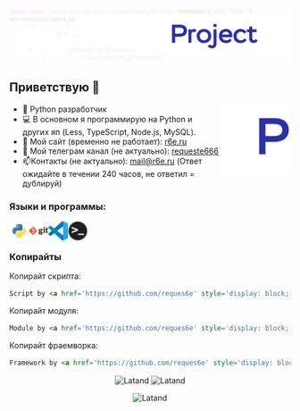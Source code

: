 <img src='assets\Banner1.png'>

## Приветствую 👋
    
<img width="25%" align="right" alt="Gauthier" src="assets\213123212312321.png" />

- 📖 Python разработчик
- 💻 В основном я программирую на Python и других яп (Less, TypeScript, Node.js, MySQL).
- 🔗 Мой сайт (временно не работает): [r6e.ru](https://r6e.ru/)
- 🔗 Мой телеграм канал (не актуально): [requeste666](https://t.me/requeste666)
- 📫Контакты (не актуально): [mail@r6e.ru](mailto:mail@r6e.ru) (Ответ ожидайте в течении 240 часов, не ответил = дублируй)
### Языки и программы: 
<img align="left" alt="Python" width="35px" src="https://raw.githubusercontent.com/github/explore/80688e429a7d4ef2fca1e82350fe8e3517d3494d/topics/python/python.png" />
<img align="left" alt="Git" width="35px" src="https://raw.githubusercontent.com/github/explore/80688e429a7d4ef2fca1e82350fe8e3517d3494d/topics/git/git.png" />
<img align="left" alt="Visual Studio Code" width="35px" src="https://raw.githubusercontent.com/github/explore/80688e429a7d4ef2fca1e82350fe8e3517d3494d/topics/visual-studio-code/visual-studio-code.png" />
<img align="left" alt="Terminal" width="35px" src="https://raw.githubusercontent.com/github/explore/80688e429a7d4ef2fca1e82350fe8e3517d3494d/topics/terminal/terminal.png" />

### ㅤ

### Копирайты
Копирайт скрипта:
```html
Script by <a href='https://github.com/reques6e' style='display: block; text-align: center;'>Requeste Project<img src='https://github.com/reques6e/reques6e/blob/main/assets/images.png?v=1' alt='Мой баннер' width='20' height='20' style='float: right;'></a>
```
Копирайт модуля:
```html
Module by <a href='https://github.com/reques6e' style='display: block; text-align: center;'>Requeste Project<img src='https://github.com/reques6e/reques6e/blob/main/assets/images.png?v=1' alt='Мой баннер' width='20' height='20' style='float: right;'></a>
```
Копирайт фраемворка:
```html
Framework by <a href='https://github.com/reques6e' style='display: block; text-align: center;'>Requeste Project<img src='https://github.com/reques6e/reques6e/blob/main/assets/images.png?v=1' alt='Мой баннер' width='20' height='20' style='float: right;'></a>
```
<p align="center"><img height="180em" src="https://github-readme-stats.vercel.app/api?username=reques6e&hide_border=true&locale=ru&count_private=true&show_icons=true&theme=radical" alt="Latand" align = "center"/>
<img height="180em" width="150em" src="https://github-readme-stats.vercel.app/api/top-langs?username=reques6e&show_icons=true&locale=ru&layout=compact&hide_border=true&theme=radical" alt="Latand" align = "center"/></p>

<p align="center"><img src="https://github-readme-streak-stats.herokuapp.com/?user=reques6e&locale=ru&theme=black-ice&hide_border=true&stroke=0000&background=0D1117&ring=e05397&fire=e05397&currStreakLabel=e05397" alt="Latand" /></p>
